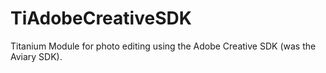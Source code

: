 # TiAdobeCreativeSDK
Titanium Module for photo editing using the Adobe Creative SDK (was the Aviary SDK).

